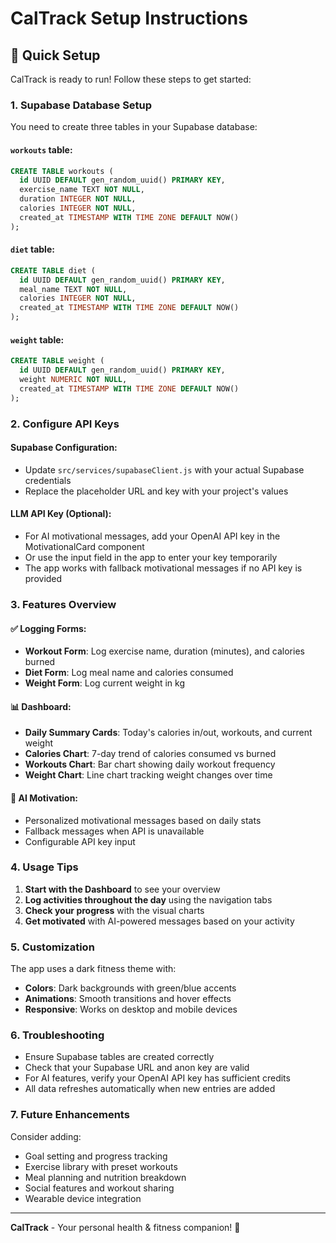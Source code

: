 # CalTrack Setup Instructions

## 🚀 Quick Setup

CalTrack is ready to run! Follow these steps to get started:

### 1. Supabase Database Setup

You need to create three tables in your Supabase database:

#### `workouts` table:
```sql
CREATE TABLE workouts (
  id UUID DEFAULT gen_random_uuid() PRIMARY KEY,
  exercise_name TEXT NOT NULL,
  duration INTEGER NOT NULL,
  calories INTEGER NOT NULL,
  created_at TIMESTAMP WITH TIME ZONE DEFAULT NOW()
);
```

#### `diet` table:
```sql
CREATE TABLE diet (
  id UUID DEFAULT gen_random_uuid() PRIMARY KEY,
  meal_name TEXT NOT NULL,
  calories INTEGER NOT NULL,
  created_at TIMESTAMP WITH TIME ZONE DEFAULT NOW()
);
```

#### `weight` table:
```sql
CREATE TABLE weight (
  id UUID DEFAULT gen_random_uuid() PRIMARY KEY,
  weight NUMERIC NOT NULL,
  created_at TIMESTAMP WITH TIME ZONE DEFAULT NOW()
);
```

### 2. Configure API Keys

#### Supabase Configuration:
- Update `src/services/supabaseClient.js` with your actual Supabase credentials
- Replace the placeholder URL and key with your project's values

#### LLM API Key (Optional):
- For AI motivational messages, add your OpenAI API key in the MotivationalCard component
- Or use the input field in the app to enter your key temporarily
- The app works with fallback motivational messages if no API key is provided

### 3. Features Overview

#### ✅ Logging Forms:
- **Workout Form**: Log exercise name, duration (minutes), and calories burned
- **Diet Form**: Log meal name and calories consumed  
- **Weight Form**: Log current weight in kg

#### 📊 Dashboard:
- **Daily Summary Cards**: Today's calories in/out, workouts, and current weight
- **Calories Chart**: 7-day trend of calories consumed vs burned
- **Workouts Chart**: Bar chart showing daily workout frequency
- **Weight Chart**: Line chart tracking weight changes over time

#### 🤖 AI Motivation:
- Personalized motivational messages based on daily stats
- Fallback messages when API is unavailable
- Configurable API key input

### 4. Usage Tips

1. **Start with the Dashboard** to see your overview
2. **Log activities throughout the day** using the navigation tabs
3. **Check your progress** with the visual charts
4. **Get motivated** with AI-powered messages based on your activity

### 5. Customization

The app uses a dark fitness theme with:
- **Colors**: Dark backgrounds with green/blue accents
- **Animations**: Smooth transitions and hover effects
- **Responsive**: Works on desktop and mobile devices

### 6. Troubleshooting

- Ensure Supabase tables are created correctly
- Check that your Supabase URL and anon key are valid
- For AI features, verify your OpenAI API key has sufficient credits
- All data refreshes automatically when new entries are added

### 7. Future Enhancements

Consider adding:
- Goal setting and progress tracking
- Exercise library with preset workouts
- Meal planning and nutrition breakdown
- Social features and workout sharing
- Wearable device integration

---

**CalTrack** - Your personal health & fitness companion! 💪